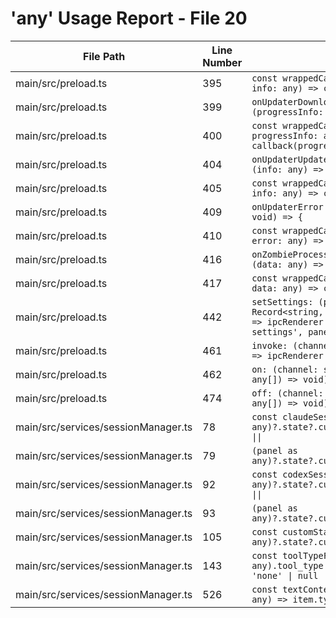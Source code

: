 # 'any' Usage Report - File 20

| File Path | Line Number | Code Snippet | Fixed | Explanation |
|-----------|-------------|--------------|-------|-------------|
| main/src/preload.ts | 395 | `const wrappedCallback = (_event: any, info: any) => callback(info);` | No |  |
| main/src/preload.ts | 399 | `onUpdaterDownloadProgress: (callback: (progressInfo: any) => void) => {` | No |  |
| main/src/preload.ts | 400 | `const wrappedCallback = (_event: any, progressInfo: any) => callback(progressInfo);` | No |  |
| main/src/preload.ts | 404 | `onUpdaterUpdateDownloaded: (callback: (info: any) => void) => {` | No |  |
| main/src/preload.ts | 405 | `const wrappedCallback = (_event: any, info: any) => callback(info);` | No |  |
| main/src/preload.ts | 409 | `onUpdaterError: (callback: (error: any) => void) => {` | No |  |
| main/src/preload.ts | 410 | `const wrappedCallback = (_event: any, error: any) => callback(error);` | No |  |
| main/src/preload.ts | 416 | `onZombieProcessesDetected: (callback: (data: any) => void) => {` | No |  |
| main/src/preload.ts | 417 | `const wrappedCallback = (_event: any, data: any) => callback(data);` | No |  |
| main/src/preload.ts | 442 | `setSettings: (panelId: string, settings: Record<string, any>): Promise<IPCResponse> => ipcRenderer.invoke('codexPanel:set-settings', panelId, settings),` | No |  |
| main/src/preload.ts | 461 | `invoke: (channel: string, ...args: any[]) => ipcRenderer.invoke(channel, ...args),` | No |  |
| main/src/preload.ts | 462 | `on: (channel: string, callback: (...args: any[]) => void) => {` | No |  |
| main/src/preload.ts | 474 | `off: (channel: string, callback: (...args: any[]) => void) => {` | No |  |
| main/src/services/sessionManager.ts | 78 | `const claudeSessionId = (panel as any)?.state?.customState?.agentSessionId \|\|` | No |  |
| main/src/services/sessionManager.ts | 79 | `(panel as any)?.state?.customState?.claudeSessionId;` | No |  |
| main/src/services/sessionManager.ts | 92 | `const codexSessionId = (panel as any)?.state?.customState?.agentSessionId \|\|` | No |  |
| main/src/services/sessionManager.ts | 93 | `(panel as any)?.state?.customState?.codexSessionId;` | No |  |
| main/src/services/sessionManager.ts | 105 | `const customState = (panel as any)?.state?.customState;` | No |  |
| main/src/services/sessionManager.ts | 143 | `const toolTypeFromDb = (dbSession as any).tool_type as 'claude' \| 'codex' \| 'none' \| null \| undefined;` | No |  |
| main/src/services/sessionManager.ts | 526 | `const textContent = content.find((item: any) => item.type === 'text');` | No |  |